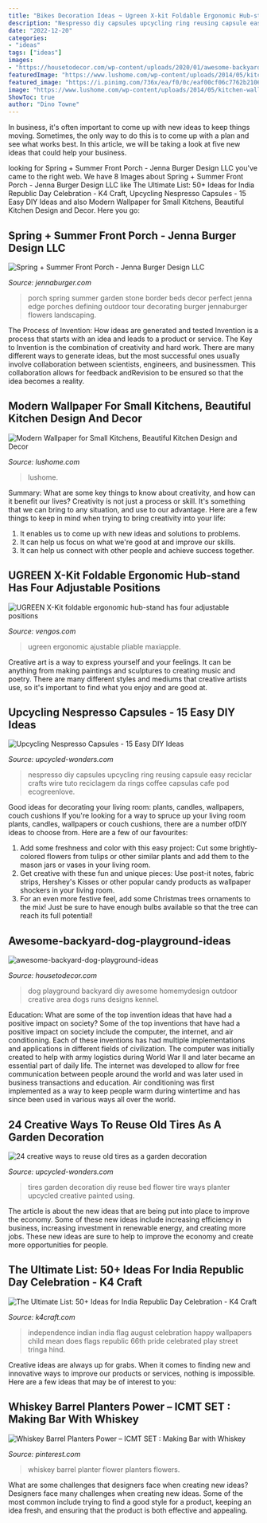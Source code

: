 ```yaml
---
title: "Bikes Decoration Ideas ~ Ugreen X-kit Foldable Ergonomic Hub-stand Has Four Adjustable Positions"
description: "Nespresso diy capsules upcycling ring reusing capsule easy reciclar crafts wire tuto reciclagem da rings coffee capsulas cafe pod ecogreenlove"
date: "2022-12-20"
categories:
- "ideas"
tags: ["ideas"]
images:
- "https://housetodecor.com/wp-content/uploads/2020/01/awesome-backyard-dog-playground-ideas.jpg"
featuredImage: "https://www.lushome.com/wp-content/uploads/2014/05/kitchen-wallpaper-patterns-small-kitchens-decorating-ideas-15.jpg"
featured_image: "https://i.pinimg.com/736x/ea/f0/0c/eaf00cf06c7762b21060219b1ca1020e.jpg"
image: "https://www.lushome.com/wp-content/uploads/2014/05/kitchen-wallpaper-patterns-small-kitchens-decorating-ideas-15.jpg"
ShowToc: true
author: "Dino Towne"
---
```



In business, it's often important to come up with new ideas to keep things moving. Sometimes, the only way to do this is to come up with a plan and see what works best. In this article, we will be taking a look at five new ideas that could help your business.

	

		
looking for Spring + Summer Front Porch - Jenna Burger Design LLC you've came to the right web. We have 8 Images about Spring + Summer Front Porch - Jenna Burger Design LLC like The Ultimate List: 50+ Ideas for India Republic Day Celebration - K4 Craft, Upcycling Nespresso Capsules - 15 Easy DIY Ideas and also Modern Wallpaper for Small Kitchens, Beautiful Kitchen Design and Decor. Here you go:
		
    
## Spring + Summer Front Porch - Jenna Burger Design LLC

<img loading=lazy src="http://www.jennaburger.com/wp-content/uploads/2015/05/DSC_0091-0021-601x850.jpg" onerror="this.onerror=null;this.src='https://tse3.mm.bing.net/th?id=OIP.rgpT1cb8c-zGbgvCzc2NxgHaKe&amp;pid=15.1';" alt="Spring + Summer Front Porch - Jenna Burger Design LLC">

_Source: jennaburger.com_

>porch spring summer garden stone border beds decor perfect jenna edge porches defining outdoor tour decorating burger jennaburger flowers landscaping. 

	

The Process of Invention: How ideas are generated and tested
Invention is a process that starts with an idea and leads to a product or service. The Key to Invention is the combination of creativity and hard work. There are many different ways to generate ideas, but the most successful ones usually involve collaboration between scientists, engineers, and businessmen. This collaboration allows for feedback andRevision to be ensured so that the idea becomes a reality.

    
## Modern Wallpaper For Small Kitchens, Beautiful Kitchen Design And Decor

<img loading=lazy src="https://www.lushome.com/wp-content/uploads/2014/05/kitchen-wallpaper-patterns-small-kitchens-decorating-ideas-15.jpg" onerror="this.onerror=null;this.src='https://tse4.mm.bing.net/th?id=OIP.T8ijVEgyrAti8rL4B2DUzQHaKB&amp;pid=15.1';" alt="Modern Wallpaper for Small Kitchens, Beautiful Kitchen Design and Decor">

_Source: lushome.com_

>lushome. 

	

Summary: What are some key things to know about creativity, and how can it benefit our lives?
Creativity is not just a process or skill. It's something that we can bring to any situation, and use to our advantage. Here are a few things to keep in mind when trying to bring creativity into your life:
1. It enables us to come up with new ideas and solutions to problems.
2. It can help us focus on what we're good at and improve our skills.
3. It can help us connect with other people and achieve success together.

    
## UGREEN X-Kit Foldable Ergonomic Hub-stand Has Four Adjustable Positions

<img loading=lazy src="https://thegadgetflow.com/wp-content/uploads/2020/07/UGREEN-X-Kit-Foldable-Ergonomic-Hub-Stand-02.jpg" onerror="this.onerror=null;this.src='https://tse2.mm.bing.net/th?id=OIP.dPMqGzlm9VI7uvk38s4vhQHaEK&amp;pid=15.1';" alt="UGREEN X-Kit foldable ergonomic hub-stand has four adjustable positions">

_Source: vengos.com_

>ugreen ergonomic ajustable pliable maxiapple. 

	

Creative art is a way to express yourself and your feelings. It can be anything from making paintings and sculptures to creating music and poetry. There are many different styles and mediums that creative artists use, so it's important to find what you enjoy and are good at.

    
## Upcycling Nespresso Capsules - 15 Easy DIY Ideas

<img loading=lazy src="http://www.upcycled-wonders.com/wp-content/uploads/2015/03/upcycling-nespresso-capsules-how-to-make-diy-ring-tutorial.jpg" onerror="this.onerror=null;this.src='https://tse4.mm.bing.net/th?id=OIP.YPsRLWAWmHGisHTukz76cAHaRL&amp;pid=15.1';" alt="Upcycling Nespresso Capsules - 15 Easy DIY Ideas">

_Source: upcycled-wonders.com_

>nespresso diy capsules upcycling ring reusing capsule easy reciclar crafts wire tuto reciclagem da rings coffee capsulas cafe pod ecogreenlove. 

	

Good ideas for decorating your living room: plants, candles, wallpapers, couch cushions
If you're looking for a way to spruce up your living room plants, candles, wallpapers or couch cushions, there are a number ofDIY ideas to choose from. Here are a few of our favourites: 
1. Add some freshness and color with this easy project: Cut some brightly-colored flowers from tulips or other similar plants and add them to the mason jars or vases in your living room. 
2. Get creative with these fun and unique pieces: Use post-it notes, fabric strips, Hershey's Kisses or other popular candy products as wallpaper shockers in your living room. 
3. For an even more festive feel, add some Christmas trees ornaments to the mix! Just be sure to have enough bulbs available so that the tree can reach its full potential!

    
## Awesome-backyard-dog-playground-ideas

<img loading=lazy src="https://housetodecor.com/wp-content/uploads/2020/01/awesome-backyard-dog-playground-ideas.jpg" onerror="this.onerror=null;this.src='https://tse1.mm.bing.net/th?id=OIP.Iorel5PXmiEPWAcwNoiu4AHaJa&amp;pid=15.1';" alt="awesome-backyard-dog-playground-ideas">

_Source: housetodecor.com_

>dog playground backyard diy awesome homemydesign outdoor creative area dogs runs designs kennel. 

	

Education: What are some of the top invention ideas that have had a positive impact on society?
Some of the top inventions that have had a positive impact on society include the computer, the internet, and air conditioning. Each of these inventions has had multiple implementations and applications in different fields of civilization. The computer was initially created to help with army logistics during World War II and later became an essential part of daily life. The internet was developed to allow for free communication between people around the world and was later used in business transactions and education. Air conditioning was first implemented as a way to keep people warm during wintertime and has since been used in various ways all over the world.

    
## 24 Creative Ways To Reuse Old Tires As A Garden Decoration

<img loading=lazy src="http://www.upcycled-wonders.com/wp-content/uploads/2014/03/diy-flower-bed-ideas-upcycled-tires-garden-decoration.jpg" onerror="this.onerror=null;this.src='https://tse4.mm.bing.net/th?id=OIP.4qWyuHzgJogv4xA6yJ3bAAHaFe&amp;pid=15.1';" alt="24 creative ways to reuse old tires as a garden decoration">

_Source: upcycled-wonders.com_

>tires garden decoration diy reuse bed flower tire ways planter upcycled creative painted using. 

	

The article is about the new ideas that are being put into place to improve the economy. Some of these new ideas include increasing efficiency in business, increasing investment in renewable energy, and creating more jobs. These new ideas are sure to help to improve the economy and create more opportunities for people.

    
## The Ultimate List: 50+ Ideas For India Republic Day Celebration - K4 Craft

<img loading=lazy src="http://k4craft.com/wp-content/uploads/2017/01/Indian-Kid-Selling-Flags-On-Independence-Day-Of-India.jpg" onerror="this.onerror=null;this.src='https://tse4.mm.bing.net/th?id=OIP.i7sj2sKdJKpCM-iFAR-2LgHaE8&amp;pid=15.1';" alt="The Ultimate List: 50+ Ideas for India Republic Day Celebration - K4 Craft">

_Source: k4craft.com_

>independence indian india flag august celebration happy wallpapers child mean does flags republic 66th pride celebrated play street tringa hind. 

	

Creative ideas are always up for grabs. When it comes to finding new and innovative ways to improve our products or services, nothing is impossible. Here are a few ideas that may be of interest to you: 

    
## Whiskey Barrel Planters Power – ICMT SET : Making Bar With Whiskey

<img loading=lazy src="https://i.pinimg.com/736x/ea/f0/0c/eaf00cf06c7762b21060219b1ca1020e.jpg" onerror="this.onerror=null;this.src='https://tse3.mm.bing.net/th?id=OIP.0AmGITbuGt4eDZVwA2CCtQHaJ3&amp;pid=15.1';" alt="Whiskey Barrel Planters Power – ICMT SET : Making Bar with Whiskey">

_Source: pinterest.com_

>whiskey barrel planter flower planters flowers. 

	

What are some challenges that designers face when creating new ideas?
Designers face many challenges when creating new ideas. Some of the most common include trying to find a good style for a product, keeping an idea fresh, and ensuring that the product is both effective and appealing.

